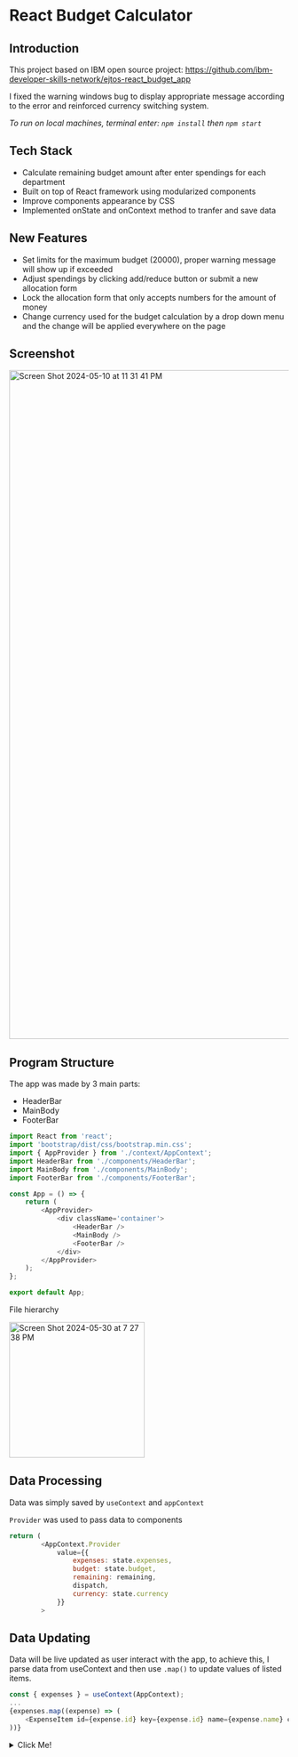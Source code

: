 # React Budget Calculator

## Introduction

This project based on IBM open source project: https://github.com/ibm-developer-skills-network/ejtos-react_budget_app

I fixed the warning windows bug to display appropriate message according to the error and reinforced currency switching system.

*To run on local machines, terminal enter: `npm install` then `npm start`*

## Tech Stack

- Calculate remaining budget amount after enter spendings for each department
- Built on top of React framework using modularized components
- Improve components appearance by CSS
- Implemented onState and onContext method to tranfer and save data

## New Features

- Set limits for the maximum budget (20000), proper warning message will show up if exceeded
- Adjust spendings by clicking add/reduce button or submit a new allocation form
- Lock the allocation form that only accepts numbers for the amount of money
- Change currency used for the budget calculation by a drop down menu and the change will be applied everywhere on the page

## Screenshot

<img width="1203" alt="Screen Shot 2024-05-10 at 11 31 41 PM" src="https://github.com/James-Z-Zhang00/budget-calculator/assets/144994336/12e4d5bc-e8c0-40a3-8866-771f0e700064">

## Program Structure

The app was made by 3 main parts:
- HeaderBar
- MainBody
- FooterBar

```javascript
import React from 'react';
import 'bootstrap/dist/css/bootstrap.min.css';
import { AppProvider } from './context/AppContext';
import HeaderBar from './components/HeaderBar';
import MainBody from './components/MainBody';
import FooterBar from './components/FooterBar';

const App = () => {
    return (
        <AppProvider>
            <div className='container'>
                <HeaderBar />
                <MainBody />
                <FooterBar />
            </div>
        </AppProvider>
    );
};

export default App;
```

File hierarchy

<img width="244" alt="Screen Shot 2024-05-30 at 7 27 38 PM" src="https://github.com/James-Z-Zhang00/budget-calculator/assets/144994336/39022566-e5da-44bd-b657-9dddc2eedbf8">

## Data Processing

Data was simply saved by `useContext` and `appContext`

`Provider` was used to pass data to components

```javascript
return (
        <AppContext.Provider
            value={{
                expenses: state.expenses,
                budget: state.budget,
                remaining: remaining,
                dispatch,
                currency: state.currency
            }}
        >
```

## Data Updating

Data will be live updated as user interact with the app, to achieve this, I parse data from useContext and then use `.map()` to update values of listed items.

```javascript
const { expenses } = useContext(AppContext);
...
{expenses.map((expense) => (
    <ExpenseItem id={expense.id} key={expense.id} name={expense.name} cost={expense.cost} />
))}
```

<details>
    <summary>Click Me!</summary>
    <h2>I'm the hidden title</h2>
    I'm the hiding information
</details>

